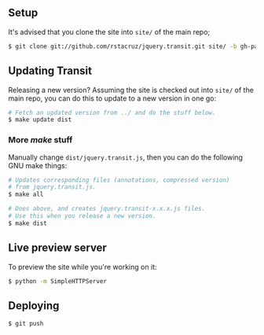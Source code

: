 Setup
-----

It's advised that you clone the site into `site/` of the main repo;

``` bash
$ git clone git://github.com/rstacruz/jquery.transit.git site/ -b gh-pages
```

Updating Transit
----------------

Releasing a new version? Assuming the site is checked out into `site/` of the 
main repo, you can do this to update to a new version in one go:

``` bash
# Fetch an updated version from ../ and do the stuff below.
$ make update dist
```

### More _make_ stuff

Manually change `dist/jquery.transit.js`, then you can do the following GNU make 
things:

``` bash
# Updates corresponding files (annotations, compressed version)
# from jquery.transit.js.
$ make all

# Does above, and creates jquery.transit-x.x.x.js files.
# Use this when you release a new version.
$ make dist
```

Live preview server
-------------------

To preview the site while you're working on it:

``` bash
$ python -m SimpleHTTPServer
```

Deploying
---------

    $ git push
